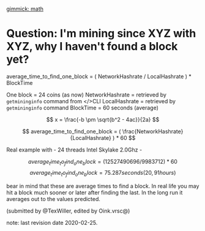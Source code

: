 [gimmick: math]()

# Question: I'm mining since XYZ with XYZ, why I haven't found a block yet?

average_time_to_find_one_block = ( NetworkHashrate / LocalHashrate ) * BlockTime

One block = 24 coins (as now)
NetworkHashrate = retrieved by `getmininginfo` command from </>CLI
LocalHashrate = retrieved by `getmininginfo` command
BlockTime = 60 seconds (average)

$$ x = \frac{-b \pm \sqrt{b^2 - 4ac}}{2a} $$

$$ average_time_to_find_one_block = ( \frac{NetworkHashrate}{LocalHashrate} ) * 60 $$

Real example with - 24 threads Intel Skylake 2.0Ghz -

$$ average_time_to_find_one_block = ( 12527490696 / 9983712 ) * 60 $$
$$ average_time_to_find_one_block = 75.287 seconds (20,91 hours) $$

bear in mind that these are average times to find a block. In real life you may hit a block much sooner or later after finding the last. In the long run it averages out to the values predicted.

(submitted by @TexWiller, edited by Oink.vrsc@)

note: last revision date 2020-02-25.
